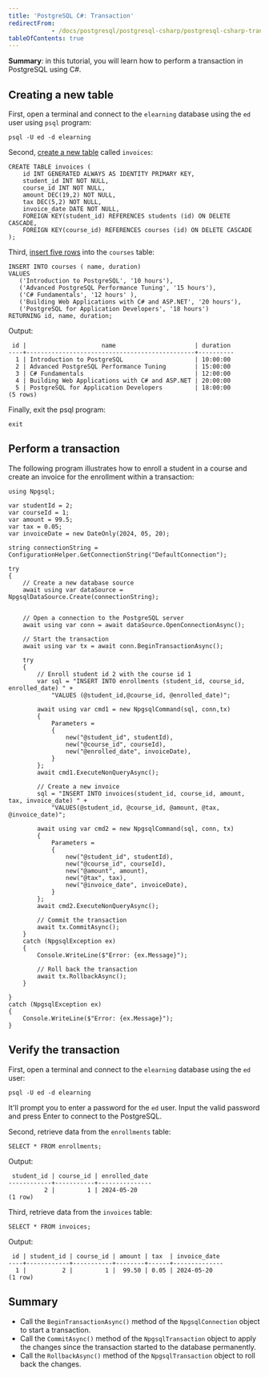 ```yaml
---
title: 'PostgreSQL C#: Transaction'
redirectFrom: 
            - /docs/postgresql/postgresql-csharp/postgresql-csharp-transaction/
tableOfContents: true
---
```


**Summary**: in this tutorial, you will learn how to perform a transaction in PostgreSQL using C#.

## Creating a new table

First, open a terminal and connect to the `elearning` database using the `ed` user using `psql` program:

```
psql -U ed -d elearning
```

Second, [create a new table](/docs/postgresql/postgresql-create-table) called `invoices`:

```
CREATE TABLE invoices (
    id INT GENERATED ALWAYS AS IDENTITY PRIMARY KEY,
    student_id INT NOT NULL,
    course_id INT NOT NULL,
    amount DEC(19,2) NOT NULL,
    tax DEC(5,2) NOT NULL,
    invoice_date DATE NOT NULL,
    FOREIGN KEY(student_id) REFERENCES students (id) ON DELETE CASCADE,
    FOREIGN KEY(course_id) REFERENCES courses (id) ON DELETE CASCADE
);
```

Third, [insert five rows](/docs/postgresql/postgresql-insert-multiple-rows) into the `courses` table:

```
INSERT INTO courses ( name, duration)
VALUES
   ('Introduction to PostgreSQL', '10 hours'),
   ('Advanced PostgreSQL Performance Tuning', '15 hours'),
   ('C# Fundamentals', '12 hours' ),
   ('Building Web Applications with C# and ASP.NET', '20 hours'),
   ('PostgreSQL for Application Developers', '18 hours')
RETURNING id, name, duration;
```

Output:

```
 id |                     name                      | duration
----+-----------------------------------------------+----------
  1 | Introduction to PostgreSQL                    | 10:00:00
  2 | Advanced PostgreSQL Performance Tuning        | 15:00:00
  3 | C# Fundamentals                               | 12:00:00
  4 | Building Web Applications with C# and ASP.NET | 20:00:00
  5 | PostgreSQL for Application Developers         | 18:00:00
(5 rows)
```

Finally, exit the psql program:

```
exit
```

## Perform a transaction

The following program illustrates how to enroll a student in a course and create an invoice for the enrollment within a transaction:

```
using Npgsql;

var studentId = 2;
var courseId = 1;
var amount = 99.5;
var tax = 0.05;
var invoiceDate = new DateOnly(2024, 05, 20);

string connectionString = ConfigurationHelper.GetConnectionString("DefaultConnection");

try
{
    // Create a new database source
    await using var dataSource = NpgsqlDataSource.Create(connectionString);


    // Open a connection to the PostgreSQL server
    await using var conn = await dataSource.OpenConnectionAsync();

    // Start the transaction
    await using var tx = await conn.BeginTransactionAsync();

    try
    {
        // Enroll student id 2 with the course id 1
        var sql = "INSERT INTO enrollments (student_id, course_id, enrolled_date) " +
            "VALUES (@student_id,@course_id, @enrolled_date)";

        await using var cmd1 = new NpgsqlCommand(sql, conn,tx)
        {
            Parameters =
            {
                new("@student_id", studentId),
                new("@course_id", courseId),
                new("@enrolled_date", invoiceDate),
            }
        };
        await cmd1.ExecuteNonQueryAsync();

        // Create a new invoice
        sql = "INSERT INTO invoices(student_id, course_id, amount, tax, invoice_date) " +
            "VALUES(@student_id, @course_id, @amount, @tax, @invoice_date)";

        await using var cmd2 = new NpgsqlCommand(sql, conn, tx)
        {
            Parameters =
            {
                new("@student_id", studentId),
                new("@course_id", courseId),
                new("@amount", amount),
                new("@tax", tax),
                new("@invoice_date", invoiceDate),
            }
        };
        await cmd2.ExecuteNonQueryAsync();

        // Commit the transaction
        await tx.CommitAsync();
    }
    catch (NpgsqlException ex)
    {
        Console.WriteLine($"Error: {ex.Message}");

        // Roll back the transaction
        await tx.RollbackAsync();
    }

}
catch (NpgsqlException ex)
{
    Console.WriteLine($"Error: {ex.Message}");
}
```

## Verify the transaction

First, open a terminal and connect to the `elearning` database using the `ed` user:

```
psql -U ed -d elearning
```

It'll prompt you to enter a password for the `ed` user. Input the valid password and press Enter to connect to the PostgreSQL.

Second, retrieve data from the `enrollments` table:

```
SELECT * FROM enrollments;
```

Output:

```
 student_id | course_id | enrolled_date
------------+-----------+---------------
          2 |         1 | 2024-05-20
(1 row)
```

Third, retrieve data from the `invoices` table:

```
SELECT * FROM invoices;
```

Output:

```
 id | student_id | course_id | amount | tax  | invoice_date
----+------------+-----------+--------+------+--------------
  1 |          2 |         1 |  99.50 | 0.05 | 2024-05-20
(1 row)
```

## Summary

- Call the `BeginTransactionAsync()` method of the `NpgsqlConnection` object to start a transaction.
- Call the `CommitAsync()` method of the `NpgsqlTransaction` object to apply the changes since the transaction started to the database permanently.
- Call the `RollbackAsync()` method of the `NpgsqlTransaction` object to roll back the changes.
